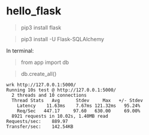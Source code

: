 # hello_flask


> pip3 install flask 

> pip3 install -U Flask-SQLAlchemy


In terminal:

> from app import db

> db.create_all()



```
wrk http://127.0.0.1:5000/
Running 10s test @ http://127.0.0.1:5000/
  2 threads and 10 connections
  Thread Stats   Avg      Stdev     Max   +/- Stdev
    Latency    11.63ms    7.67ms 121.32ms   95.24%
    Req/Sec   447.17     97.60   630.00     69.00%
  8921 requests in 10.02s, 1.40MB read
Requests/sec:    889.97
Transfer/sec:    142.54KB
```